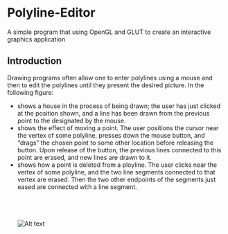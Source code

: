 # Polyline-Editor
A simple program that using OpenGL and GLUT to create an interactive graphics application

## Introduction
Drawing programs often allow one to enter polylines using a mouse and then to edit the polylines until they present the desired picture. In the following figure: <br />
* shows a house in the process of being drawn; the user has just clicked at the position shown, and a line has been drawn from the previous point to the designated by the mouse.<br />
* shows the effect of moving a point. The user positions the cursor near the vertex of some polyline, presses down the mouse button, and “drags” the chosen point to some other location before releasing the button. Upon release of the button, the previous lines connected to this point are erased, and new lines are drawn to it.<br />
* shows how a point is deleted from a ployline. The user clicks near the vertex of some polyline, and the two line segments connected to that vertex are erased. Then the two other endpoints of the segments just eased are connected with a line segment.<br />
<br /><br /><br /><br />
![Alt text](./sample.jpg)


